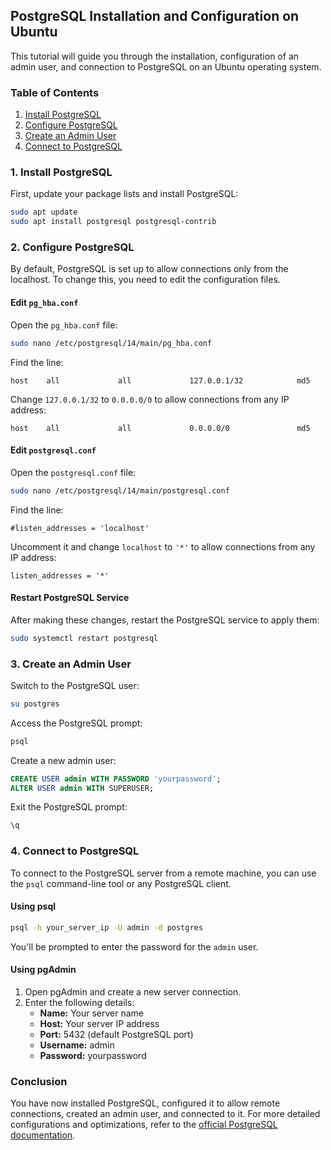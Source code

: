 ## PostgreSQL Installation and Configuration on Ubuntu

This tutorial will guide you through the installation, configuration of an admin user, and connection to PostgreSQL on an Ubuntu operating system.

### Table of Contents
1. [Install PostgreSQL](#install-postgresql)
2. [Configure PostgreSQL](#configure-postgresql)
3. [Create an Admin User](#create-an-admin-user)
4. [Connect to PostgreSQL](#connect-to-postgresql)

### 1. Install PostgreSQL

First, update your package lists and install PostgreSQL:

```bash
sudo apt update
sudo apt install postgresql postgresql-contrib
```

### 2. Configure PostgreSQL

By default, PostgreSQL is set up to allow connections only from the localhost. To change this, you need to edit the configuration files.

#### Edit `pg_hba.conf`

Open the `pg_hba.conf` file:

```bash
sudo nano /etc/postgresql/14/main/pg_hba.conf
```

Find the line:

```
host    all             all             127.0.0.1/32            md5
```

Change `127.0.0.1/32` to `0.0.0.0/0` to allow connections from any IP address:

```
host    all             all             0.0.0.0/0               md5
```

#### Edit `postgresql.conf`

Open the `postgresql.conf` file:

```bash
sudo nano /etc/postgresql/14/main/postgresql.conf
```

Find the line:

```
#listen_addresses = 'localhost'
```

Uncomment it and change `localhost` to `'*'` to allow connections from any IP address:

```
listen_addresses = '*'
```

#### Restart PostgreSQL Service

After making these changes, restart the PostgreSQL service to apply them:

```bash
sudo systemctl restart postgresql
```

### 3. Create an Admin User

Switch to the PostgreSQL user:

```bash
su postgres
```

Access the PostgreSQL prompt:

```bash
psql
```

Create a new admin user:

```sql
CREATE USER admin WITH PASSWORD 'yourpassword';
ALTER USER admin WITH SUPERUSER;
```

Exit the PostgreSQL prompt:

```sql
\q
```

### 4. Connect to PostgreSQL

To connect to the PostgreSQL server from a remote machine, you can use the `psql` command-line tool or any PostgreSQL client.

#### Using psql

```bash
psql -h your_server_ip -U admin -d postgres
```

You'll be prompted to enter the password for the `admin` user.

#### Using pgAdmin

1. Open pgAdmin and create a new server connection.
2. Enter the following details:
   - **Name:** Your server name
   - **Host:** Your server IP address
   - **Port:** 5432 (default PostgreSQL port)
   - **Username:** admin
   - **Password:** yourpassword

### Conclusion

You have now installed PostgreSQL, configured it to allow remote connections, created an admin user, and connected to it. For more detailed configurations and optimizations, refer to the [official PostgreSQL documentation](https://www.postgresql.org/docs/).
